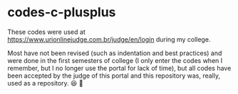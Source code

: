 # codes-c-plusplus
These codes were used at https://www.urionlinejudge.com.br/judge/en/login during my college. 

Most have not been revised (such as indentation and best practices) and were done in the first semesters of college (I only enter the codes when I remember, but I no longer use the portal for lack of time), but all codes have been accepted by the judge of this portal and this repository was, really, used as a repository. :laughing: :bat:

